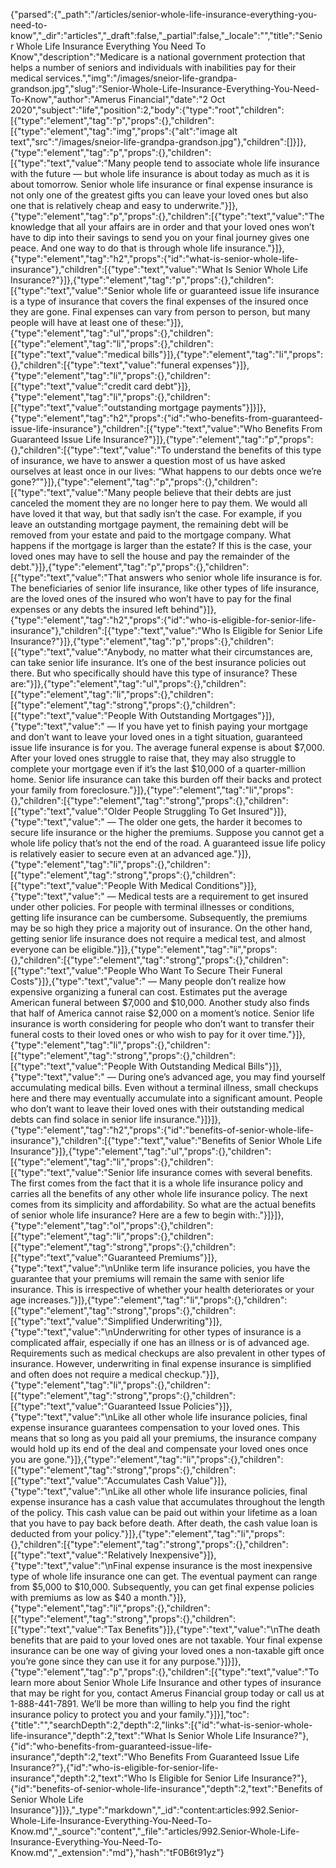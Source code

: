 {"parsed":{"_path":"/articles/senior-whole-life-insurance-everything-you-need-to-know","_dir":"articles","_draft":false,"_partial":false,"_locale":"","title":"Senior Whole Life Insurance Everything You Need To Know","description":"Medicare is a national government protection that helps a number of seniors and individuals with inabilities pay for their medical services.","img":"/images/sneior-life-grandpa-grandson.jpg","slug":"Senior-Whole-Life-Insurance-Everything-You-Need-To-Know","author":"Amerus Financial","date":"2 Oct 2020","subject":"life","position":2,"body":{"type":"root","children":[{"type":"element","tag":"p","props":{},"children":[{"type":"element","tag":"img","props":{"alt":"image alt text","src":"/images/sneior-life-grandpa-grandson.jpg"},"children":[]}]},{"type":"element","tag":"p","props":{},"children":[{"type":"text","value":"Many people tend to associate whole life insurance with the future — but whole life insurance is about today as much as it is about tomorrow. Senior whole life insurance or final expense insurance is not only one of the greatest gifts you can leave your loved ones but also one that is relatively cheap and easy to underwrite."}]},{"type":"element","tag":"p","props":{},"children":[{"type":"text","value":"The knowledge that all your affairs are in order and that your loved ones won’t have to dip into their savings to send you on your final journey gives one peace. And one way to do that is through whole life insurance."}]},{"type":"element","tag":"h2","props":{"id":"what-is-senior-whole-life-insurance"},"children":[{"type":"text","value":"What Is Senior Whole Life Insurance?"}]},{"type":"element","tag":"p","props":{},"children":[{"type":"text","value":"Senior whole life or guaranteed issue life insurance is a type of insurance that covers the final expenses of the insured once they are gone. Final expenses can vary from person to person, but many people will have at least one of these:"}]},{"type":"element","tag":"ul","props":{},"children":[{"type":"element","tag":"li","props":{},"children":[{"type":"text","value":"medical bills"}]},{"type":"element","tag":"li","props":{},"children":[{"type":"text","value":"funeral expenses"}]},{"type":"element","tag":"li","props":{},"children":[{"type":"text","value":"credit card debt"}]},{"type":"element","tag":"li","props":{},"children":[{"type":"text","value":"outstanding mortgage payments"}]}]},{"type":"element","tag":"h2","props":{"id":"who-benefits-from-guaranteed-issue-life-insurance"},"children":[{"type":"text","value":"Who Benefits From Guaranteed Issue Life Insurance?"}]},{"type":"element","tag":"p","props":{},"children":[{"type":"text","value":"To understand the benefits of this type of insurance, we have to answer a question most of us have asked ourselves at least once in our lives: “What happens to our debts once we’re gone?”"}]},{"type":"element","tag":"p","props":{},"children":[{"type":"text","value":"Many people believe that their debts are just canceled the moment they are no longer here to pay them. We would all have loved it that way, but that sadly isn’t the case. For example, if you leave an outstanding mortgage payment, the remaining debt will be removed from your estate and paid to the mortgage company. What happens if the mortgage is larger than the estate? If this is the case, your loved ones may have to sell the house and pay the remainder of the debt."}]},{"type":"element","tag":"p","props":{},"children":[{"type":"text","value":"That answers who senior whole life insurance is for. The beneficiaries of senior life insurance, like other types of life insurance, are the loved ones of the insured who won’t have to pay for the final expenses or any debts the insured left behind"}]},{"type":"element","tag":"h2","props":{"id":"who-is-eligible-for-senior-life-insurance"},"children":[{"type":"text","value":"Who Is Eligible for Senior Life Insurance?"}]},{"type":"element","tag":"p","props":{},"children":[{"type":"text","value":"Anybody, no matter what their circumstances are, can take senior life insurance. It’s one of the best insurance policies out there. But who specifically should have this type of insurance? These are:"}]},{"type":"element","tag":"ul","props":{},"children":[{"type":"element","tag":"li","props":{},"children":[{"type":"element","tag":"strong","props":{},"children":[{"type":"text","value":"People With Outstanding Mortgages"}]},{"type":"text","value":" — If you have yet to finish paying your mortgage and don’t want to leave your loved ones in a tight situation, guaranteed issue life insurance is for you. The average funeral expense is about $7,000. After your loved ones struggle to raise that, they may also struggle to complete your mortgage even if it’s the last $10,000 of a quarter-million home. Senior life insurance can take this burden off their backs and protect your family from foreclosure."}]},{"type":"element","tag":"li","props":{},"children":[{"type":"element","tag":"strong","props":{},"children":[{"type":"text","value":"Older People Struggling To Get Insured"}]},{"type":"text","value":" — The older one gets, the harder it becomes to secure life insurance or the higher the premiums. Suppose you cannot get a whole life policy that’s not the end of the road. A guaranteed issue life policy is relatively easier to secure even at an advanced age."}]},{"type":"element","tag":"li","props":{},"children":[{"type":"element","tag":"strong","props":{},"children":[{"type":"text","value":"People With Medical Conditions"}]},{"type":"text","value":" — Medical tests are a requirement to get insured under other policies. For people with terminal illnesses or conditions, getting life insurance can be cumbersome. Subsequently, the premiums may be so high they price a majority out of insurance. On the other hand, getting senior life insurance does not require a medical test, and almost everyone can be eligible."}]},{"type":"element","tag":"li","props":{},"children":[{"type":"element","tag":"strong","props":{},"children":[{"type":"text","value":"People Who Want To Secure Their Funeral Costs"}]},{"type":"text","value":" — Many people don’t realize how expensive organizing a funeral can cost. Estimates put the average American funeral between $7,000 and $10,000. Another study also finds that half of America cannot raise $2,000 on a moment’s notice. Senior life insurance is worth considering for people who don’t want to transfer their funeral costs to their loved ones or who wish to pay for it over time."}]},{"type":"element","tag":"li","props":{},"children":[{"type":"element","tag":"strong","props":{},"children":[{"type":"text","value":"People With Outstanding Medical Bills"}]},{"type":"text","value":" — During one’s advanced age, you may find yourself accumulating medical bills. Even without a terminal illness, small checkups here and there may eventually accumulate into a significant amount. People who don’t want to leave their loved ones with their outstanding medical debts can find solace in senior life insurance."}]}]},{"type":"element","tag":"h2","props":{"id":"benefits-of-senior-whole-life-insurance"},"children":[{"type":"text","value":"Benefits of Senior Whole Life Insurance"}]},{"type":"element","tag":"ul","props":{},"children":[{"type":"element","tag":"li","props":{},"children":[{"type":"text","value":"Senior life insurance comes with several benefits. The first comes from the fact that it is a whole life insurance policy and carries all the benefits of any other whole life insurance policy. The next comes from its simplicity and affordability. So what are the actual benefits of senior whole life insurance? Here are a few to begin with:."}]}]},{"type":"element","tag":"ol","props":{},"children":[{"type":"element","tag":"li","props":{},"children":[{"type":"element","tag":"strong","props":{},"children":[{"type":"text","value":"Guaranteed Premiums"}]},{"type":"text","value":"\nUnlike term life insurance policies, you have the guarantee that your premiums will remain the same with senior life insurance. This is irrespective of whether your health deteriorates or your age increases."}]},{"type":"element","tag":"li","props":{},"children":[{"type":"element","tag":"strong","props":{},"children":[{"type":"text","value":"Simplified Underwriting"}]},{"type":"text","value":"\nUnderwriting for other types of insurance is a complicated affair, especially if one has an illness or is of advanced age. Requirements such as medical checkups are also prevalent in other types of insurance. However, underwriting in final expense insurance is simplified and often does not require a medical checkup."}]},{"type":"element","tag":"li","props":{},"children":[{"type":"element","tag":"strong","props":{},"children":[{"type":"text","value":"Guaranteed Issue Policies"}]},{"type":"text","value":"\nLike all other whole life insurance policies, final expense insurance guarantees compensation to your loved ones. This means that so long as you paid all your premiums, the insurance company would hold up its end of the deal and compensate your loved ones once you are gone."}]},{"type":"element","tag":"li","props":{},"children":[{"type":"element","tag":"strong","props":{},"children":[{"type":"text","value":"Accumulates Cash Value"}]},{"type":"text","value":"\nLike all other whole life insurance policies, final expense insurance has a cash value that accumulates throughout the length of the policy. This cash value can be paid out within your lifetime as a loan that you have to pay back before death. After death, the cash value loan is deducted from your policy."}]},{"type":"element","tag":"li","props":{},"children":[{"type":"element","tag":"strong","props":{},"children":[{"type":"text","value":"Relatively Inexpensive"}]},{"type":"text","value":"\nFinal expense insurance is the most inexpensive type of whole life insurance one can get. The eventual payment can range from $5,000 to $10,000. Subsequently, you can get final expense policies with premiums as low as $40 a month."}]},{"type":"element","tag":"li","props":{},"children":[{"type":"element","tag":"strong","props":{},"children":[{"type":"text","value":"Tax Benefits"}]},{"type":"text","value":"\nThe death benefits that are paid to your loved ones are not taxable. Your final expense insurance can be one way of giving your loved ones a non-taxable gift once you’re gone since they can use it for any purpose."}]}]},{"type":"element","tag":"p","props":{},"children":[{"type":"text","value":"To learn more about Senior Whole Life Insurance and other types of insurance that may be right for you, contact Amerus Financial group today or call us at 1-888-441-7891. We’ll be more than willing to help you find the right insurance policy to protect you and your family."}]}],"toc":{"title":"","searchDepth":2,"depth":2,"links":[{"id":"what-is-senior-whole-life-insurance","depth":2,"text":"What Is Senior Whole Life Insurance?"},{"id":"who-benefits-from-guaranteed-issue-life-insurance","depth":2,"text":"Who Benefits From Guaranteed Issue Life Insurance?"},{"id":"who-is-eligible-for-senior-life-insurance","depth":2,"text":"Who Is Eligible for Senior Life Insurance?"},{"id":"benefits-of-senior-whole-life-insurance","depth":2,"text":"Benefits of Senior Whole Life Insurance"}]}},"_type":"markdown","_id":"content:articles:992.Senior-Whole-Life-Insurance-Everything-You-Need-To-Know.md","_source":"content","_file":"articles/992.Senior-Whole-Life-Insurance-Everything-You-Need-To-Know.md","_extension":"md"},"hash":"tF0B6t91yz"}